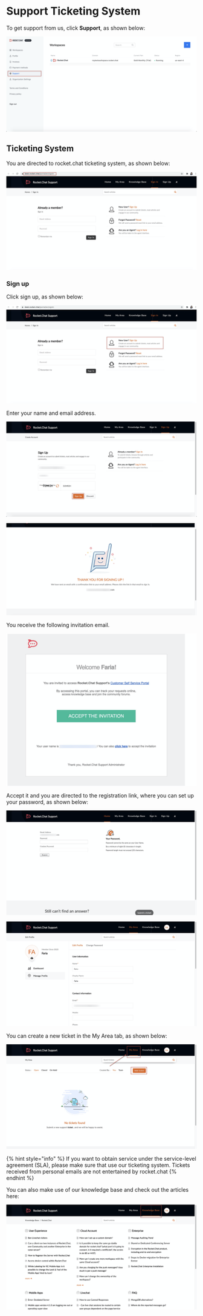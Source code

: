 # Support Ticketing System

To get support from us, click **Support**, as shown below:

![](<../../../.gitbook/assets/image (115) (2) (2) (2) (2) (2) (2) (2) (1) (2) (1) (1).png>)

## Ticketing System

You are directed to rocket.chat ticketing system, as shown below:

![](<../../../.gitbook/assets/image (109) (1).png>)

### Sign up

Click sign up, as shown below:

![](<../../../.gitbook/assets/image (101).png>)

Enter your name and email address.

![](<../../../.gitbook/assets/image (102).png>)

![](<../../../.gitbook/assets/image (103).png>)

You receive the following invitation email.

![](<../../../.gitbook/assets/image (104).png>)

Accept it and you are directed to the registration link, where you can set up your password, as shown below:

![](<../../../.gitbook/assets/image (105).png>)

![](<../../../.gitbook/assets/image (106).png>)

You can create a new ticket in the My Area tab, as shown below:

![](<../../../.gitbook/assets/image (107).png>)

{% hint style="info" %}
If you want to obtain service under the service-level agreement (SLA), please make sure that use our ticketing system. Tickets received from personal emails are not entertained by rocket.chat
{% endhint %}

You can also make use of our knowledge base and check out the articles here:

![](<../../../.gitbook/assets/image (108).png>)
